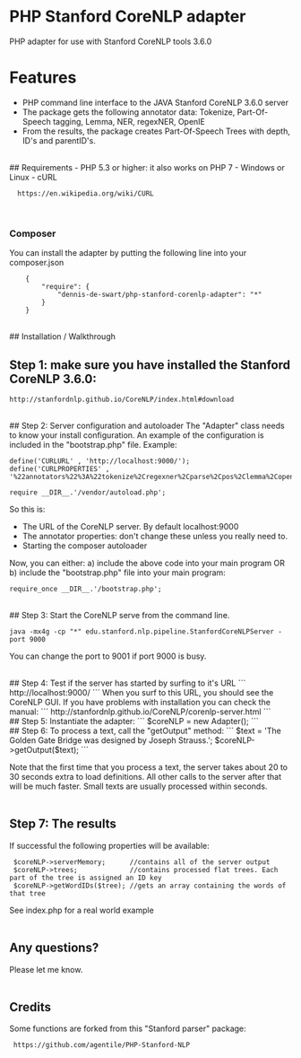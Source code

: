 
# PHP Stanford CoreNLP adapter

PHP adapter for use with Stanford CoreNLP tools 3.6.0
<br />
# Features
- PHP command line interface to the JAVA Stanford CoreNLP 3.6.0 server
- The package gets the following annotator data: Tokenize, Part-Of-Speech tagging, Lemma, NER, regexNER, OpenIE
- From the results, the package creates Part-Of-Speech Trees with depth, ID's and parentID's.
<br />
## Requirements
- PHP 5.3 or higher: it also works on PHP 7
- Windows or Linux
- cURL

```
  https://en.wikipedia.org/wiki/CURL
```
<br />

### Composer

You can install the adapter by putting the following line into your composer.json

```
    {
        "require": {
            "dennis-de-swart/php-stanford-corenlp-adapter": "*"
        }
    }
```

<br />
## Installation / Walkthrough
<br />

## Step 1: make sure you have installed the Stanford CoreNLP 3.6.0: 
```
http://stanfordnlp.github.io/CoreNLP/index.html#download
```
<br />
## Step 2: Server configuration and autoloader
The "Adapter" class needs to know your install configuration. An example of the configuration is included in the "bootstrap.php" file. Example:

```
define('CURLURL' , 'http://localhost:9000/');
define('CURLPROPERTIES' , '%22annotators%22%3A%22tokenize%2Cregexner%2Cparse%2Cpos%2Clemma%2Copenie%2Cner%22%2C%22prettyPrint%22%3A%22true%22');

require __DIR__.'/vendor/autoload.php';
```
So this is:
- The URL of the CoreNLP server. By default localhost:9000
- The annotator properties: don't change these unless you really need to.
- Starting the composer autoloader

Now, you can either:
a) include the above code into your main program OR
b) include the "bootstrap.php" file into your main program:
```
require_once __DIR__.'/bootstrap.php';
```
<br />
## Step 3: Start the CoreNLP serve from the command line. 

```
java -mx4g -cp "*" edu.stanford.nlp.pipeline.StanfordCoreNLPServer -port 9000
```
You can change the port to 9001 if port 9000 is busy.

<br />
## Step 4: Test if the server has started by surfing to it's URL
```
http://localhost:9000/
```
When you surf to this URL, you should see the CoreNLP GUI. If you have problems with installation you can check the manual:
```
http://stanfordnlp.github.io/CoreNLP/corenlp-server.html
```
<br />
## Step 5: Instantiate the adapter:
```
$coreNLP 	= new Adapter();
```
<br />
## Step 6: To process a text, call the "getOutput" method:
```
 $text         = 'The Golden Gate Bridge was designed by Joseph Strauss.'; 
 $coreNLP->getOutput($text);
```

Note that the first time that you process a text, the server takes about 20 to 30 seconds extra to load definitions. All other calls to the server after that will be much faster. Small texts are usually processed within seconds.
<br /><br />
## Step 7: The results

If successful the following properties will be available:
```
 $coreNLP->serverMemory;      //contains all of the server output
 $coreNLP->trees;             //contains processed flat trees. Each part of the tree is assigned an ID key
 $coreNLP->getWordIDs($tree); //gets an array containing the words of that tree 
 ```
See index.php for a real world example
<br /><br /> 
## Any questions?

Please let me know. 
<br /><br />
## Credits

Some functions are forked from this "Stanford parser" package:
```
 https://github.com/agentile/PHP-Stanford-NLP
```


